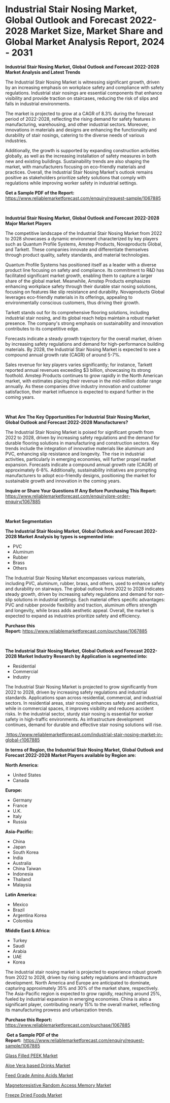 <p><h1>Industrial Stair Nosing Market, Global Outlook and Forecast 2022-2028 Market Size, Market Share and Global Market Analysis Report, 2024 - 2031</h1></p><p><strong>Industrial Stair Nosing Market, Global Outlook and Forecast 2022-2028 Market Analysis and Latest Trends</strong></p>
<p><p>The Industrial Stair Nosing Market is witnessing significant growth, driven by an increasing emphasis on workplace safety and compliance with safety regulations. Industrial stair nosings are essential components that enhance visibility and provide traction on staircases, reducing the risk of slips and falls in industrial environments. </p><p>The market is projected to grow at a CAGR of 8.3% during the forecast period of 2022-2028, reflecting the rising demand for safety features in manufacturing, warehousing, and other industrial sectors. Moreover, innovations in materials and designs are enhancing the functionality and durability of stair nosings, catering to the diverse needs of various industries.</p><p>Additionally, the growth is supported by expanding construction activities globally, as well as the increasing installation of safety measures in both new and existing buildings. Sustainability trends are also shaping the market, with manufacturers focusing on eco-friendly materials and practices. Overall, the Industrial Stair Nosing Market's outlook remains positive as stakeholders prioritize safety solutions that comply with regulations while improving worker safety in industrial settings.</p></p>
<p><strong>Get a Sample PDF of the Report:&nbsp;</strong> <a href="https://www.reliablemarketforecast.com/enquiry/request-sample/1067885">https://www.reliablemarketforecast.com/enquiry/request-sample/1067885</a></p>
<p>&nbsp;</p>
<p><strong>Industrial Stair Nosing Market, Global Outlook and Forecast 2022-2028 Major Market Players</strong></p>
<p><p>The competitive landscape of the Industrial Stair Nosing Market from 2022 to 2028 showcases a dynamic environment characterized by key players such as Quantum Profile Systems, Amstep Products, Novaproducts Global, and Tarkett. These companies innovate and differentiate themselves through product quality, safety standards, and material technologies.</p><p>Quantum Profile Systems has positioned itself as a leader with a diverse product line focusing on safety and compliance. Its commitment to R&D has facilitated significant market growth, enabling them to capture a larger share of the global market. Meanwhile, Amstep Products emphasizes enhancing workplace safety through their durable stair nosing solutions, focusing on features like slip resistance and durability. Novaproducts Global leverages eco-friendly materials in its offerings, appealing to environmentally conscious customers, thus driving their growth.</p><p>Tarkett stands out for its comprehensive flooring solutions, including industrial stair nosing, and its global reach helps maintain a robust market presence. The company's strong emphasis on sustainability and innovation contributes to its competitive edge.</p><p>Forecasts indicate a steady growth trajectory for the overall market, driven by increasing safety regulations and demand for high-performance building materials. By 2028, the Industrial Stair Nosing Market is expected to see a compound annual growth rate (CAGR) of around 5-7%.</p><p>Sales revenue for key players varies significantly; for instance, Tarkett reported annual revenues exceeding $3 billion, showcasing its strong foothold. Amstep Products continues to grow rapidly in the North American market, with estimates placing their revenue in the mid-million dollar range annually. As these companies drive industry innovation and customer satisfaction, their market influence is expected to expand further in the coming years.</p></p>
<p>&nbsp;</p>
<p><strong>What Are The Key Opportunities For Industrial Stair Nosing Market, Global Outlook and Forecast 2022-2028 Manufacturers?</strong></p>
<p><p>The Industrial Stair Nosing Market is poised for significant growth from 2022 to 2028, driven by increasing safety regulations and the demand for durable flooring solutions in manufacturing and construction sectors. Key trends include the integration of innovative materials like aluminum and PVC, enhancing slip resistance and longevity. The rise in industrial activities, particularly in emerging economies, will further propel market expansion. Forecasts indicate a compound annual growth rate (CAGR) of approximately 6-8%. Additionally, sustainability initiatives are prompting manufacturers to adopt eco-friendly designs, positioning the market for sustainable growth and innovation in the coming years.</p></p>
<p><strong>Inquire or Share Your Questions If Any Before Purchasing This Report:</strong> <a href="https://www.reliablemarketforecast.com/enquiry/pre-order-enquiry/1067885">https://www.reliablemarketforecast.com/enquiry/pre-order-enquiry/1067885</a></p>
<p>&nbsp;</p>
<p><strong>Market Segmentation</strong></p>
<p><strong>The Industrial Stair Nosing Market, Global Outlook and Forecast 2022-2028 Market Analysis by types is segmented into:</strong></p>
<p><ul><li>PVC</li><li>Aluminum</li><li>Rubber</li><li>Brass</li><li>Others</li></ul></p>
<p><p>The Industrial Stair Nosing Market encompasses various materials, including PVC, aluminum, rubber, brass, and others, used to enhance safety and durability on stairways. The global outlook from 2022 to 2028 indicates steady growth, driven by increasing safety regulations and demand for non-slip solutions in industrial settings. Each material offers specific advantages: PVC and rubber provide flexibility and traction, aluminum offers strength and longevity, while brass adds aesthetic appeal. Overall, the market is expected to expand as industries prioritize safety and efficiency.</p></p>
<p><strong>Purchase this Report:&nbsp;</strong><a href="https://www.reliablemarketforecast.com/purchase/1067885">https://www.reliablemarketforecast.com/purchase/1067885</a></p>
<p>&nbsp;</p>
<p><strong>The Industrial Stair Nosing Market, Global Outlook and Forecast 2022-2028 Market Industry Research by Application is segmented into:</strong></p>
<p><ul><li>Residential</li><li>Commercial</li><li>Industry</li></ul></p>
<p><p>The Industrial Stair Nosing Market is projected to grow significantly from 2022 to 2028, driven by increasing safety regulations and industrial standards. Applications span across residential, commercial, and industrial sectors. In residential areas, stair nosing enhances safety and aesthetics, while in commercial spaces, it improves visibility and reduces accident risks. In the industrial sector, sturdy stair nosing is essential for worker safety in high-traffic environments. As infrastructure development continues, demand for durable and effective stair nosing solutions will rise.</p></p>
<p><a href="https://www.reliablemarketforecast.com/industrial-stair-nosing-market-in-global-r1067885">&nbsp;https://www.reliablemarketforecast.com/industrial-stair-nosing-market-in-global-r1067885</a></p>
<p><strong>In terms of Region, the Industrial Stair Nosing Market, Global Outlook and Forecast 2022-2028 Market Players available by Region are:</strong></p>
<p>
    <p> <strong> North America: </strong>
        <ul>
            <li>United States</li>
            <li>Canada</li>
        </ul>
        </p> 
    <p> <strong> Europe: </strong>
        <ul>
            <li>Germany</li>
            <li>France</li>
            <li>U.K.</li>
            <li>Italy</li>
            <li>Russia</li>
        </ul>
        </p> 
    <p> <strong> Asia-Pacific: </strong>
        <ul>
            <li>China</li>
            <li>Japan</li>
            <li>South Korea</li>
            <li>India</li>
            <li>Australia</li>
            <li>China Taiwan</li>
            <li>Indonesia</li>
            <li>Thailand</li>
            <li>Malaysia</li>
        </ul>
        </p> 
    <p> <strong> Latin America: </strong>
        <ul>
            <li>Mexico</li>
            <li>Brazil</li>
            <li>Argentina Korea</li>
            <li>Colombia</li>
        </ul>
        </p> 
    <p> <strong> Middle East & Africa: </strong>
        <ul>
            <li>Turkey</li>
            <li>Saudi</li>
            <li>Arabia</li>
            <li>UAE</li>
            <li>Korea</li>
        </ul>
    </p>
    </p>
<p><p>The industrial stair nosing market is projected to experience robust growth from 2022 to 2028, driven by rising safety regulations and infrastructure development. North America and Europe are anticipated to dominate, capturing approximately 35% and 30% of the market share, respectively. The Asia-Pacific region is expected to grow rapidly, reaching around 25%, fueled by industrial expansion in emerging economies. China is also a significant player, contributing nearly 15% to the overall market, reflecting its manufacturing prowess and urbanization trends.</p></p>
<p><strong>Purchase this Report: </strong><a href="https://www.reliablemarketforecast.com/purchase/1067885">https://www.reliablemarketforecast.com/purchase/1067885</a></p>
<p>&nbsp;<strong>Get a Sample PDF of the Report:&nbsp;&nbsp;</strong><a href="https://www.reliablemarketforecast.com/enquiry/request-sample/1067885">https://www.reliablemarketforecast.com/enquiry/request-sample/1067885</a></p>
<p><strong></strong></p>
<p><p><a href="https://www.linkedin.com/pulse/glass-filled-peek-market-size-share-trends-analysis-report-efcte?trackingId=NrM%2FNcg9Qw2ZLUOxjlnV%2Bw%3D%3D">Glass Filled PEEK Market</a></p><p><a href="https://medium.com/@dannellbugess3/global-aloe-vera-based-drinks-market-trends-and-innovations-a-forward-looking-analysis-2024-7ceb3be17074">Aloe Vera based Drinks Market</a></p><p><a href="https://issuu.com/reportprime-2/docs/feed-grade-amino-acids-market-size-_171d3ee7539b52">Feed Grade Amino Acids Market</a></p><p><a href="https://www.linkedin.com/pulse/market-forecast-global-magnetoresistive-random-access-memory-hgq0c?trackingId=tm1LJjGdTpaoeRpcEv9MAg%3D%3D">Magnetoresistive Random Access Memory Market</a></p><p><a href="https://medium.com/@dannellbugess3/freeze-dried-foods-market-emerging-trends-and-future-prospects-for-period-from-2024-to-2031-1247fe93780f">Freeze Dried Foods Market</a></p></p>